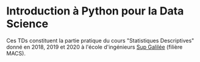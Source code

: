 # Introduction à Python pour la Data Science

Ces TDs constituent la partie pratique du cours "Statistiques Descriptives" donné en 2018, 2019 et 2020 à l'école d'ingénieurs [Sup Galilée](http://www.sup-galilee.univ-paris13.fr/) (filière MACS).
